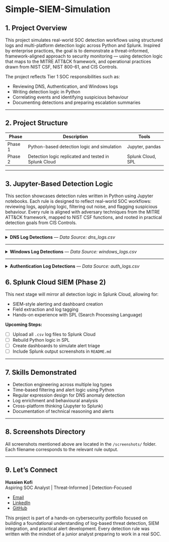 # Simple-SIEM-Simulation

## 1. Project Overview

This project simulates real-world SOC detection workflows using structured logs and multi-platform detection logic across Python and Splunk. Inspired by enterprise practices, the goal is to demonstrate a threat-informed, framework-aligned approach to security monitoring — using detection logic that maps to the MITRE ATT&CK framework, and operational practices drawn from NIST CSF, NIST 800-61, and CIS Controls.

The project reflects Tier 1 SOC responsibilities such as:
- Reviewing DNS, Authentication, and Windows logs
- Writing detection logic in Python
- Correlating events and identifying suspicious behaviour
- Documenting detections and preparing escalation summaries

---

## 2. Project Structure

| Phase      | Description                                          | Tools             |
|------------|------------------------------------------------------|-------------------|
| Phase 1    | Python-based detection logic and simulation          | Jupyter, pandas   |
| Phase 2    | Detection logic replicated and tested in Splunk Cloud| Splunk Cloud, SPL |

---
## 3. Jupyter-Based Detection Logic

This section showcases detection rules written in Python using Jupyter notebooks. Each rule is designed to reflect real-world SOC workflows: reviewing logs, applying logic, filtering out noise, and flagging suspicious behaviour. Every rule is aligned with adversary techniques from the MITRE ATT&CK framework, mapped to NIST CSF functions, and rooted in practical detection goals from CIS Controls.

---

<details>
<summary><strong>DNS Log Detections</strong> — <em>Data Source: dns_logs.csv</em></summary>

| Rule # | Detection Description |
|--------|------------------------|
| 1 | Suspicious DNS queries to known-bad or randomised domains |
| 2 | [Planned] Repeated DNS queries to suspicious domains within short intervals |
| 3 | [Planned] DNS exfiltration pattern detection via encoded subdomains |

<details>
<summary>Rule 1 – Suspicious DNS Query Detection</summary>

**Analyst Note:**  
I wanted this rule to flag potential beaconing or command-and-control activity — but not every weird-looking domain is malicious. I fine-tuned the logic to catch base64-style strings and odd TLDs like `.ru` or `.xyz`, then filtered for failed lookups like `NXDOMAIN` to reduce false positives. The goal was to simulate how a SOC analyst would cut through noisy DNS logs.

**Framework Reference:**  
- **MITRE ATT&CK T1071.004** – Application Layer Protocol: DNS  
- **NIST CSF DE.AE-3**, **NIST SP 800-92** – Detect anomalies via failed resolution patterns  
- **CIS Control 13.8** – Monitor and alert on anomalous DNS activity

**Logic Summary:**
- Match encoded subdomains using regex
- Flag risky TLDs (e.g. `.ru`, `.xyz`)
- Filter for failed responses to catch dead or malicious lookups

<details>
<summary>View DNS Rule 1 Screenshots</summary>

_Preview of Raw DNS Logs_  
![Preview](screenshots/jupyter/dns/dns_logs_preview.png)

_Suspicious Queries (Part 1)_  
![Part 1](screenshots/jupyter/dns/dns_rule1_suspicious_queries(1).png)

_Suspicious Queries (Part 2)_  
![Part 2](screenshots/jupyter/dns/dns_rule1_suspicious_queries(2).png)

</details>
</details>

</details>

---

<details>
<summary><strong>Windows Log Detections</strong> — <em>Data Source: windows_logs.csv</em></summary>

| Rule # | Detection Description |
|--------|------------------------|
| 1 | Suspicious parent-child process execution |
| 2 | Repeated failed logins (Event ID 4625) |
| 3 | Privilege escalation attempts (Event ID 4672) |

<details>
<summary>Rule 1 – Suspicious Parent-Child Process Execution</summary>

**Analyst Note:**  
This rule was inspired by real-world phishing cases where Word or Explorer silently launches PowerShell. Since my log data didn’t have a built-in parent process field, I simulated it — then filtered for dangerous child processes coming from apps that normally shouldn’t launch them. This helped me practise detecting LOLBins and post-exploitation behaviour.

**Framework Reference:**  
- **MITRE ATT&CK T1059** – Command and Scripting Interpreter  
- **NIST CSF DE.AE-2**, **NIST 800-61 Step 2.2** – Monitor for suspicious process chains  
- **CIS Control 8.7** – Alert on unexpected command-line activity

**Logic Summary:**
- Simulate `parent_process` column  
- Match suspicious child processes (PowerShell, CertUtil, etc.)  
- Filter for trusted parent apps like `explorer.exe` and `winword.exe`

<details>
<summary>View Windows Rule 1 Screenshots</summary>

_Preview of Raw Windows Logs_  
![Preview](screenshots/jupyter/windows/windows_logs_preview.png)

_Detection Logic_  
![Logic](screenshots/jupyter/windows/windows_rule1_logic.png)

_Detection Output_  
![Output](screenshots/jupyter/windows/windows_rule1_output.png)

</details>
</details>

<details>
<summary>Rule 2 – Repeated Failed Logins from Same Host</summary>

**Analyst Note:**  
I built this rule to simulate brute-force detection using Event ID 4625. I tested different time windows and landed on 2 minutes as a balance between catching bad behaviour and avoiding alert fatigue. It was a good exercise in grouping, timestamp filtering, and simulating correlation logic you’d expect in a real SIEM.

**Framework Reference:**  
- **MITRE ATT&CK T1110.001** – Password Guessing  
- **NIST CSF DE.AE-1**, **CIS Control 16.11** – Detect repeated login failures

**Logic Summary:**
- Filter for Event ID 4625  
- Group by `host` and sort by timestamp  
- Alert if 5+ failed logins occur within 2 minutes

<details>
<summary>View Windows Rule 2 Screenshots</summary>

_Detection Logic_  
![Logic](screenshots/jupyter/windows/windows_rule2_failed_logins_logic.png)

_Detection Output_  
![Output](screenshots/jupyter/windows/windows_rule2_failed_logins_output.png)

</details>
</details>

<details>
<summary>Rule 3 – Privilege Escalation Detection (Event ID 4672)</summary>

**Analyst Note:**  
I wanted this rule to catch unexpected use of high privileges — something often overlooked until it’s too late. By flagging Event ID 4672 from usernames or systems that shouldn’t have admin access, this detection simulates how a SOC might spot lateral movement or privilege misuse in a post-compromise scenario.

**Framework Reference:**  
- **MITRE ATT&CK T1078.003** – Valid Accounts: Local Accounts  
- **NIST 800-61 Step 2.3**, **CIS Control 4.8** – Detect unusual privileged account usage

**Logic Summary:**
- Filter for Event ID 4672  
- Flag suspicious usernames (e.g. guest, test) or hosts (e.g. HR-PC, FINANCE-LAPTOP)  
- Output key metadata for investigation

<details>
<summary>View Windows Rule 3 Screenshots</summary>

_Detection Logic_  
![Logic](screenshots/jupyter/windows/windows_rule3_privilege_escalation_logic.png)

_Detection Output_  
![Output](screenshots/jupyter/windows/windows_rule3_privilege_escalation_output.png)

</details>
</details>

</details>

---

<details>
<summary><strong>Authentication Log Detections</strong> — <em>Data Source: auth_logs.csv</em></summary>

| Rule # | Detection Description |
|--------|------------------------|
| 1 | 5+ failed logins from same IP within 60 seconds |
| 2 | 5+ unique usernames attempted from same IP within 60 seconds |
| 3 | Successful login after multiple failures from same IP in 10 minutes |

<details>
<summary>Rule 1 – Brute-Force Login Detection</summary>

**Analyst Note:**  
This was the first detection I built in this series, and I wanted it to be simple but SOC-relevant. I grouped failed logins by IP and time window, using logic similar to what you’d expect in Splunk or Sentinel. It was important to make this rule sensitive enough to catch attacks, but not trigger on normal failed attempts.

**Framework Reference:**  
- **MITRE ATT&CK T1110.001** – Brute Force  
- **NIST CSF DE.AE-3**, **CIS Control 16.11**

**Logic Summary:**
- Filter for 'FAIL' logins  
- Group by IP and sort by time  
- Trigger alert if 5+ failed attempts in 60 seconds

**Screenshot:**  
_Add screenshot: `auth_rule1_bruteforce_output.png`_

</details>

<details>
<summary>Rule 2 – Password Spraying Detection</summary>

**Analyst Note:**  
This rule helps catch horizontal attacks where attackers cycle through many usernames. Instead of failed logins from one account, I flipped the logic to count distinct usernames. It’s a good example of spotting pattern abuse that’s intentionally quiet.

**Framework Reference:**  
- **MITRE ATT&CK T1110.003** – Password Spraying  
- **CIS Control 16.12** – Detect excessive username attempts

**Logic Summary:**
- Count unique usernames per IP  
- Trigger alert if 5+ usernames in under 60 seconds

**Screenshot:**  
_Add screenshot: `auth_rule2_passwordspray_output.png`_

</details>

<details>
<summary>Rule 3 – Success After Failures</summary>

**Analyst Note:**  
This was the most interesting rule to build. It mimics the real scenario where attackers get in *after* repeated failures. I used a time window of 10 minutes and correlated successes with previous fails — a pattern often missed unless you're doing proper log correlation.

**Framework Reference:**  
- **MITRE ATT&CK T1078.004** – Valid Accounts: Cloud Accounts  
- **NIST SP 800-61 Step 2.4**, **CIS Control 16.13**

**Logic Summary:**
- Look for successful logins  
- Check if they follow ≥3 failures from the same IP within 10 minutes  
- Flag for escalation or deeper triage

**Screenshot:**  
_Add screenshot: `auth_rule3_success_after_fail.png`_

</details>

</details>


## 6. Splunk Cloud SIEM (Phase 2)

This next stage will mirror all detection logic in Splunk Cloud, allowing for:
- SIEM-style alerting and dashboard creation
- Field extraction and log tagging
- Hands-on experience with SPL (Search Processing Language)

**Upcoming Steps:**
- [ ] Upload all `.csv` log files to Splunk Cloud
- [ ] Rebuild Python logic in SPL
- [ ] Create dashboards to simulate alert triage
- [ ] Include Splunk output screenshots in `README.md`

---

## 7. Skills Demonstrated

- Detection engineering across multiple log types
- Time-based filtering and alert logic using Python
- Regular expression design for DNS anomaly detection
- Log enrichment and behavioural analysis
- Cross-platform thinking (Jupyter to Splunk)
- Documentation of technical reasoning and alerts

---

## 8. Screenshots Directory

All screenshots mentioned above are located in the `/screenshots/` folder. Each filename corresponds to the relevant rule output.

---

## 9. Let’s Connect

**Hussien Kofi**  
Aspiring SOC Analyst | Threat-Informed | Detection-Focused

- [Email](mailto:Hussienkofi@gmail.com)  
- [LinkedIn](https://www.linkedin.com/in/hussien-kofi-99a012330/)  
- [GitHub](https://github.com/Hussien-K11)

This project is part of a hands-on cybersecurity portfolio focused on building a foundational understanding of log-based threat detection, SIEM integration, and practical alert development. Every detection rule was written with the mindset of a junior analyst preparing to work in a real SOC.
